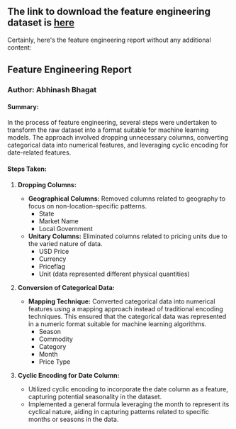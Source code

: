 ## The link to download the feature engineering dataset is [here](https://drive.google.com/file/d/133VI2Pp-R0LY1tKvUMn34M8YJdLLyVZN/view?usp=sharing)

Certainly, here's the feature engineering report without any additional content:

## Feature Engineering Report

### Author: Abhinash Bhagat

#### Summary:

In the process of feature engineering, several steps were undertaken to transform the raw dataset into a format suitable for machine learning models. The approach involved dropping unnecessary columns, converting categorical data into numerical features, and leveraging cyclic encoding for date-related features.

#### Steps Taken:

1. **Dropping Columns:**
   - **Geographical Columns:** Removed columns related to geography to focus on non-location-specific patterns.
     - State
     - Market Name
     - Local Government
   - **Unitary Columns:** Eliminated columns related to pricing units due to the varied nature of data.
     - USD Price
     - Currency
     - Priceflag
     - Unit (data represented different physical quantities)

2. **Conversion of Categorical Data:**
   - **Mapping Technique:** Converted categorical data into numerical features using a mapping approach instead of traditional encoding techniques. This ensured that the categorical data was represented in a numeric format suitable for machine learning algorithms.
     - Season
     - Commodity
     - Category
     - Month
     - Price Type

3. **Cyclic Encoding for Date Column:**
   - Utilized cyclic encoding to incorporate the date column as a feature, capturing potential seasonality in the dataset.
   - Implemented a general formula leveraging the month to represent its cyclical nature, aiding in capturing patterns related to specific months or seasons in the data.


